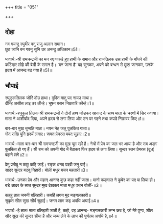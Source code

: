 +++
title = "051"

+++
## दोहा
नव गयन्दु रघुबीर मनु राजु अलान समान।  
छूट जानि बन गवनु सुनि उर अनन्दु अधिकान॥51॥  

भावार्थ:-श्री रामचन्द्रजी का मन नए पकडे हुए हाथी के समान और राजतिलक उस हाथी के बाँधने की काँटेदार लोहे की बेडी के समान है। 'वन जाना है' यह सुनकर, अपने को बन्धन से छूटा जानकर, उनके हृदय में आनन्द बढ गया है॥51॥  




## चौपाई
रघुकुलतिलक जोरि दोउ हाथा। मुदित मातु पद नायउ माथा॥  
दीन्हि असीस लाइ उर लीन्हे। भूषन बसन निछावरि कीन्हे॥1॥  

भावार्थ:-रघुकुल तिलक श्री रामचन्द्रजी ने दोनों हाथ जोडकर आनन्द के साथ माता के चरणों में सिर नवाया। माता ने आशीर्वाद दिया, अपने हृदय से लगा लिया और उन पर गहने तथा कपडे निछावर किए॥1॥  

बार-बार मुख चुम्बति माता। नयन नेह जलु पुलकित गाता॥  
गोद राखि पुनि हृदयँ लगाए। स्रवत प्रेमरस पयद सुहाए॥2॥  

भावार्थ:-माता बार-बार श्री रामचन्द्रजी का मुख चूम रही हैं। नेत्रों में प्रेम का जल भर आया है और सब अङ्ग पुलकित हो गए हैं। श्री राम को अपनी गोद में बैठाकर फिर हृदय से लगा लिया। सुन्दर स्तन प्रेमरस (दूध) बहाने लगे॥2॥  

प्रेमु प्रमोदु न कछु कहि जाई। रङ्क धनद पदबी जनु पाई॥  
सादर सुन्दर बदनु निहारी। बोली मधुर बचन महतारी॥3॥  

भावार्थ:-उनका प्रेम और महान्‌ आनन्द कुछ कहा नहीं जाता। मानो कङ्गाल ने कुबेर का पद पा लिया हो। बडे आदर के साथ सुन्दर मुख देखकर माता मधुर वचन बोलीं-॥3॥  

कहहु तात जननी बलिहारी। कबहिं लगन मुद मङ्गलकारी॥  
सुकृत सील सुख सीवँ सुहाई। जनम लाभ कइ अवधि अघाई॥4॥  

भावार्थ:-हे तात! माता बलिहारी जाती है, कहो, वह आनन्द- मङ्गलकारी लग्न कब है, जो मेरे पुण्य, शील और सुख की सुन्दर सीमा है और जन्म लेने के लाभ की पूर्णतम अवधि है,॥4॥  

